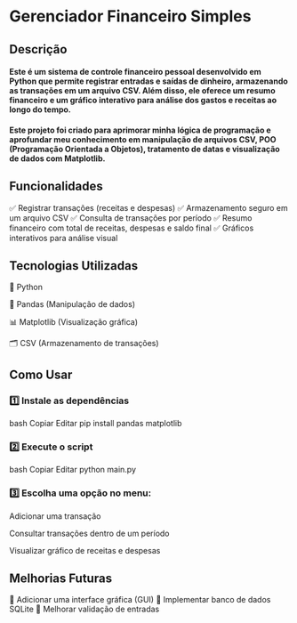  # Gerenciador Financeiro Simples
## Descrição
#### Este é um sistema de controle financeiro pessoal desenvolvido em Python que permite registrar entradas e saídas de dinheiro, armazenando as transações em um arquivo CSV. Além disso, ele oferece um resumo financeiro e um gráfico interativo para análise dos gastos e receitas ao longo do tempo.

#### Este projeto foi criado para aprimorar minha lógica de programação e aprofundar meu conhecimento em manipulação de arquivos CSV, POO (Programação Orientada a Objetos), tratamento de datas e visualização de dados com Matplotlib.

## Funcionalidades
✅ Registrar transações (receitas e despesas)
✅ Armazenamento seguro em um arquivo CSV
✅ Consulta de transações por período
✅ Resumo financeiro com total de receitas, despesas e saldo final
✅ Gráficos interativos para análise visual

## Tecnologias Utilizadas
🐍 Python

📂 Pandas (Manipulação de dados)

📊 Matplotlib (Visualização gráfica)

🗂 CSV (Armazenamento de transações)

## Como Usar
### 1️⃣ Instale as dependências

bash
Copiar
Editar
pip install pandas matplotlib
### 2️⃣ Execute o script

bash
Copiar
Editar
python main.py
### 3️⃣ Escolha uma opção no menu:

Adicionar uma transação

Consultar transações dentro de um período

Visualizar gráfico de receitas e despesas

## Melhorias Futuras
🔹 Adicionar uma interface gráfica (GUI)
🔹 Implementar banco de dados SQLite
🔹 Melhorar validação de entradas
